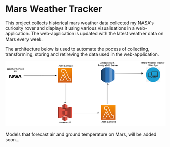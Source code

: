 # Mars Weather Tracker

This project collects historical mars weather data collected my NASA's curiosity rover and diaplays it using various visualisations
in a web-application. The web-application is updated with the latest weather data on Mars every week. 

The architecture below is used to automate the pocess of collecting, transforming, storing and retireving the data used in the web-application.

![Test Image !](assets/mars_weather_tracker_architecture.png)

Models that forecast air and ground temperature on Mars, will be added soon...